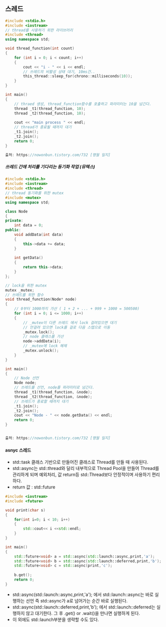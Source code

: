## 스레드

```C++
#include <stdio.h>
#include <iostream>
// thread를 사용하기 위한 라이브러리
#include <thread>
using namespace std;

void thread_function(int count)
{
	for (int i = 0; i < count; i++)
	{
		cout << "i - " << i << endl;
		// 쓰레드의 비활성 상태 대기, 10ms간..
		this_thread::sleep_for(chrono::milliseconds(10));
	}
}

int main()
{
	// thraed 생성, thread_function함수를 호출하고 파라미터는 10을 넘긴다.
	thread _t1(thread_function, 10);
	thread _t2(thread_function, 10);
	
    cout << "main process " << endl;
	// thread가 종료될 때까지 대기
	_t1.join();
	_t2.join();
	return 0;
}

출처: https://nowonbun.tistory.com/732 [명월 일지]
```



##### 쓰레드 간에 처리를 기다리는 동기화 작업 (뮤텍스)

```C++
#include <stdio.h>
#include <iostream>
#include <thread>
// thread 동기화를 위한 mutex
#include <mutex>
using namespace std;

class Node
{
private:
	int data = 0;
public:
	void addData(int data)
	{
		this->data += data;	
	}
	
    int getData()
	{
		return this->data;
	}
};

// lock을 위한 mutex
mutex _mutex;
// 쓰레드를 위한 함수
void thread_function(Node* node)
{
	// 0부터 1000까지 가산 ( 1 + 2 + ... + 999 + 1000 = 500500)
	for (int i = 0; i <= 1000; i++)
	{
		// _mutex이 다른 쓰레드 에서 lock 걸려있으면 대기
		// 안걸려 있으면 lock를 걸로 다음 스텝으로 이동
		_mutex.lock();
		// node 클래스를 가산
		node->addData(i);
		// _mutex에 lock 해제
		_mutex.unlock();
	}
}

int main()
{
	// Node 선언
	Node node;
	// 쓰레드를 선언, node를 파라미터로 넘긴다.
	thread _t1(thread_function, &node);
	thread _t2(thread_function, &node);
	// 쓰레드가 종료할 때까지 대기
	_t1.join();
	_t2.join();
	cout << "Node - " << node.getData() << endl;
	return 0;
}


출처: https://nowonbun.tistory.com/732 [명월 일지]
```

 

#### asnyc 스레드

- std::task 클래스 기반으로 만들어진 클래스로 Thread를 만들 때 사용된다.
- std::async는 std::thread와 달리 내부적으로 Thread Pool을 만들어 Thread를 관리하게 되며 예외처리, 값 return등 std::Thread보다 안정적이며 사용하기 편리하다.
- return 값 : std::future

```c++
#include <iostream>
#include <future>

void print(char s) 
{
    for(int i=0; i < 10; i++)
    {
        std::cout<< i <<std::endl;
    }
}

int main() 
{
    std::future<void> a = std::async(std::launch::async,print,'a');
    std::future<void> b = std::async(std::launch::deferred,print,'b');
    std::future<void> c = std::async(print,'c');
    
    b.get();
    return 0;
}
```

- std::async(std::launch::async,print,'a'); 에서 std::launch::async는 바로 실행하는 선언 즉 std::async가 a로 넘어가는 순간 바로 실행된다.
- std::async(std::launch::deferred,print,'b'); 에서 std::launch::deferred는 실행하지 않고 대기한다. 그 후 .get() or .wait()을 만나면 실행하게 된다.
- 이 외에도 std::launch부분을 생략할 수도 있다.

